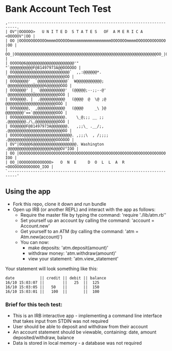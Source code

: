 Bank Account Tech Test
=======================
```
,--------------------------------------------------------------------------.
| OV"|OOOOOO>   U N I T E D  S T A T E S   OF  A M E R I C A   <OOOOOV"|OO |
| OO |OOOOOOOOOOOOmmmmOOOOOOmmmmmmmmmmmmmmmmmmOOOOOOOmmmmOOOOOOOOOOOOO |OO |
| OO_|OO@@@@@@@@@@@@@@@@@@@@@@@@@@@@@@@@@@@@@@@@@@@@@@@@@@@@@@@@@@@@OO_|OO |
| OOOOO@6@@@@@@@@@@@@@@@@@@@@@'"           "`@@@@@@@@@@F@81497973A@@OOOOOO |
| OO@@@@@@@@@@@@@@@@@@@@@@@@`  ,,:@@@@@@*.    `@@@@@@@@@@@@@@@@@@@@@@@@@OO |
| OOO@@@@@' _`@@@@@@@@@@@@@`  W@@@@@@@@@@@;    `@@@@@@@@@@@@@@@@6@@@@@@OOO |
| OOO@@@@' |_ `@@@@@@@@@@@'  (@@@@@;--;;--@'    `@@@@@@@@@@@@@@@@@@@@@@OOO |
| OOO@@@@. |  .@@@@@@@@@@@   (@@@@  @  \@ ;@     @@@@@@@@@@@@@@@@@@@@@@OOO |
| OOO@@@@@,  ,@@@@@@@@@@@@   (@@@@     _\ }@     @@@@@@@@'==`@@@@@@@@@@OOO |
| OOO@@@@@@@@@@@@@@@@@@@@@.    \_@;;; __ ;;     .@@@@@@@@./\,@@@@@@@@@@OOO |
| OO@@@@@F@81497973A@@@@@@@.   ,;;\_ .__/;,    .@@@@@@@@@@@@@@@@@@@@@@@@OO |
| OOOOOO@@@@@@@@@@@@@@@@@@@@@. ,;;;\  , /;;;; .@@@@@@@@@@@@@@@@@@@@@OOOOOO |
| OV"|OO@@@6@@@@@@@@@@@@@@@@@@@. Washington .@@@@@@@@@@@@@@@@@@@6@@@OV"IOO |
| OO |OOOOOOOOOOOOOOOOOOOOOOOOOOOOOOOOOOOOOOOOOOOOOOOOOOOOOOOOOOOOOOOO IOO |
| OO_|OOOOOOOOOOOOOO>   O  N  E     D  O  L  L  A  R   <OOOOOOOOOOOOOO_IOO |
`--------------------------------------------------------------------------'

```
## Using the app

* Fork this repo, clone it down and run bundle
* Open up IRB (or another REPL) and interact with the app as follows:
  - Require the master file by typing the command: 'require './lib/atm.rb''
  - Set yourself up an account by calling the command: 'account = Account.new'
  - Get yourself to an ATM (by calling the command: 'atm = Atm.new(account)')
  - You can now:
    - make deposits: 'atm.deposit(amount)'
    - withdraw money: 'atm.withdraw(amount)'
    - view your statement: 'atm.view_statement'

Your statement will look something like this:
```
date           || credit || debit || balance
16/10 15:03:07 ||        ||   25  ||  125
16/10 15:03:05 ||   50   ||       ||  150
16/10 15:03:01 ||   100  ||       ||  100

```

### Brief for this tech test:

* This is an IRB interactive app - implementing a command line interface that takes input from STDIN was not required
* User should be able to deposit and withdraw from their account
* An account statement should be viewable, containing: date, amount deposited/withdraw, balance
* Data is stored in local memory - a database was not required
